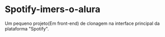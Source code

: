 # Spotify-imers-o-alura
Um pequeno projeto(Em front-end) de clonagem na interface principal da plataforma "Spotify". 
